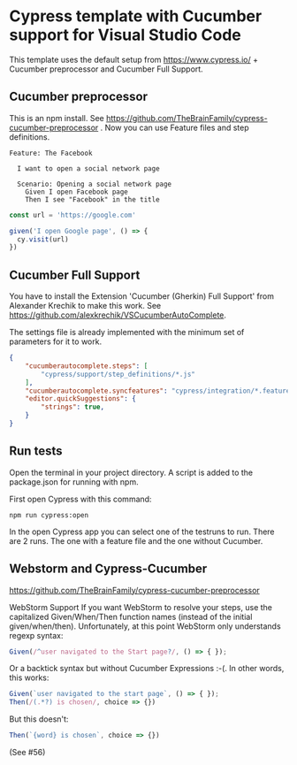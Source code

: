 # Cypress template with Cucumber support for Visual Studio Code

This template uses the default setup from https://www.cypress.io/ + Cucumber preprocessor and Cucumber Full Support.

## Cucumber preprocessor
This is an npm install. See https://github.com/TheBrainFamily/cypress-cucumber-preprocessor
. Now you can use Feature files and step definitions.

``` gherkin
Feature: The Facebook

  I want to open a social network page

  Scenario: Opening a social network page
    Given I open Facebook page
    Then I see "Facebook" in the title
```
```javascript
const url = 'https://google.com'

given('I open Google page', () => {
  cy.visit(url)
})
```

## Cucumber Full Support

You have to install the Extension 'Cucumber (Gherkin) Full Support' from Alexander Krechik to make this work. See https://github.com/alexkrechik/VSCucumberAutoComplete.

The settings file is already implemented with the minimum set of parameters for it to work.

```json
{
    "cucumberautocomplete.steps": [
        "cypress/support/step_definitions/*.js"
    ],
    "cucumberautocomplete.syncfeatures": "cypress/integration/*.feature",
    "editor.quickSuggestions": {
        "strings": true,
    }
}
```

## Run tests

Open the terminal in your project directory. A script is added to the package.json for running with npm. 

First open Cypress with this command:

```
npm run cypress:open
```
In the open Cypress app you can select one of the testruns to run. There are 2 runs. The one with a feature file and the one without Cucumber.

## Webstorm and Cypress-Cucumber

https://github.com/TheBrainFamily/cypress-cucumber-preprocessor

WebStorm Support
If you want WebStorm to resolve your steps, use the capitalized Given/When/Then function names (instead of the initial given/when/then). Unfortunately, at this point WebStorm only understands regexp syntax:

```javascript 
Given(/^user navigated to the Start page?/, () => { });
```
Or a backtick syntax but without Cucumber Expressions :-(. In other words, this works:

```javascript
Given(`user navigated to the start page`, () => { });
Then(/(.*?) is chosen/, choice => {})
```
But this doesn't:
```javascript
Then(`{word} is chosen`, choice => {})
```
(See #56)
